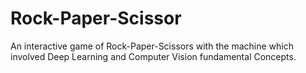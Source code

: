 # Rock-Paper-Scissor
An interactive game of Rock-Paper-Scissors with the machine which involved Deep Learning and Computer Vision fundamental Concepts.
